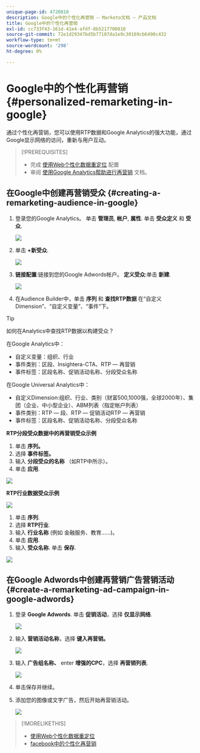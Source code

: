 ```yaml
---
unique-page-id: 4720810
description: Google中的个性化再营销 — Marketo文档 — 产品文档
title: Google中的个性化再营销
exl-id: cc733f43-161d-41e4-afdf-8b5217700810
source-git-commit: 72e1d29347bd5b77107da1e9c30169cb6490c432
workflow-type: tm+mt
source-wordcount: '298'
ht-degree: 0%

---
```


# Google中的个性化再营销 {#personalized-remarketing-in-google}

通过个性化再营销，您可以使用RTP数据和Google Analytics的强大功能，通过Google显示网络的访问，重新与用户互动。

>[!PREREQUISITES]
>
>* 完成 [使用Web个性化数据重定位](/help/marketo/product-docs/web-personalization/website-retargeting/retargeting-with-web-personalization-data.md) 配置
>* 审阅 [使用Google Analytics帮助进行再营销](https://support.google.com/analytics/topic/2611283?hl=en&amp;ref_topic=3413645) 文档。


## 在Google中创建再营销受众 {#creating-a-remarketing-audience-in-google}

1. 登录您的Google Analytics。 单击 **管理员**, **帐户**, **属性**. 单击 **受众定义** 和 **受众**.

   ![](assets/remarketing-ga-screenshots.jpg)

1. 单击 **+新受众**.

   ![](assets/image2015-1-15-17-3a26-3a40.png)

1. **链接配置**:链接到您的Google Adwords帐户。 **定义受众**:单击 **新建**.

   ![](assets/image2015-1-15-17-3a32-3a4.png)

1. 在Audience Builder中，单击 **序列** 和 **查找RTP数据** 在“自定义Dimension”、“自定义变量”、“事件”下。

>[!TIP]
>
>如何在Analytics中查找RTP数据以构建受众？
>
>在Google Analytics中：
>
>* 自定义变量：组织、行业
>* 事件类别：区段、Insightera-CTA、RTP — 再营销
>* 事件标签：区段名称、促销活动名称、分段受众名称
>
>在Google Universal Analytics中：
>
>* 自定义Dimension:组织、行业、类别（财富500,1000强，全球2000年）、集团（企业、中小型企业）、ABM列表（指定帐户列表）
>* 事件类别：RTP — 段、RTP — 促销活动RTP — 再营销
>* 事件标签：区段名称、促销活动名称、分段受众名称


**RTP分段受众数据中的再营销受众示例**

1. 单击 **序列。**
1. 选择 **事件标签。**
1. 输入 **分段受众的名称** （如RTP中所示）。
1. 单击 **应用**.

![](assets/image2015-2-10-14-3a51-3a43.png)

**RTP行业数据受众示例**

![](assets/image2015-1-15-17-3a36-3a5.png)

1. 单击 **序列**.
1. 选择 **RTP行业**.
1. 输入 **行业名称** (例如 金融服务、教育……)。
1. 单击 **应用**.
1. 输入 **受众名称**. 单击 **保存**.

![](assets/image2015-1-15-18-3a29-3a16.png)

## 在Google Adwords中创建再营销广告营销活动 {#create-a-remarketing-ad-campaign-in-google-adwords}

1. 登录 **Google Adwords**. 单击 **促销活动**，选择 **仅显示网络**.

   ![](assets/image2015-1-15-18-3a31-3a58.png)

1. 输入 **营销活动名称**，选择 **键入再营销。**

   ![](assets/image2015-1-15-18-3a35-3a7.png)

1. 输入 **广告组名称、** enter **增强的CPC**，选择 **再营销列表**.

   ![](assets/image2015-1-15-18-3a51-3a57.png)

1. 单击保存并继续。
1. 添加您的图像或文字广告，然后开始再营销活动。

   ![](assets/image2015-1-15-18-3a47-3a21.png)

>[!MORELIKETHIS]
>
>* [使用Web个性化数据重定位](/help/marketo/product-docs/web-personalization/website-retargeting/retargeting-with-web-personalization-data.md)
>* [facebook中的个性化再营销](/help/marketo/product-docs/web-personalization/website-retargeting/personalized-remarketing-in-facebook.md)

